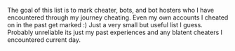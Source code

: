 The goal of this list is to mark cheater, bots, and bot hosters who I have encountered through my journey cheating. Even my own accounts I cheated on in the past get marked :)
Just a very small but useful list I guess. Probably unreliable its just my past experiences and any blatent cheaters I encountered current day.
